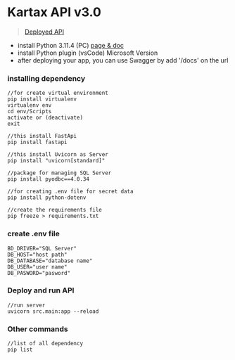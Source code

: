 # Kartax API v3.0

> [Deployed API](https://kartax-api-py.vercel.app/docs)

* install Python 3.11.4 (PC) [page & doc](https://www.python.org/)
* install Python plugin (vsCode) Microsoft Version
* after deploying your app, you can use Swagger by add '/docs' on the url

### installing dependency 
```
//for create virtual environment
pip install virtualenv
virtualenv env
cd env/Scripts
activate or (deactivate)
exit

//this install FastApi
pip install fastapi

//this install Uvicorn as Server
pip install "uvicorn[standard]"

//package for managing SQL Server
pip install pyodbc==4.0.34

//for creating .env file for secret data
pip install python-dotenv 

//create the requirements file
pip freeze > requirements.txt 
```

### create .env file
```
BD_DRIVER="SQL Server"
DB_HOST="host path"
DB_DATABASE="database name"
DB_USER="user name"
DB_PASWORD="pasword"
```

### Deploy and run API
```
//run server
uvicorn src.main:app --reload
```

### Other commands
```
//list of all dependency
pip list 
```